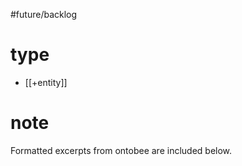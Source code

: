 #future/backlog 

# type
- [[+entity]]

# note
Formatted excerpts from ontobee are included below.


